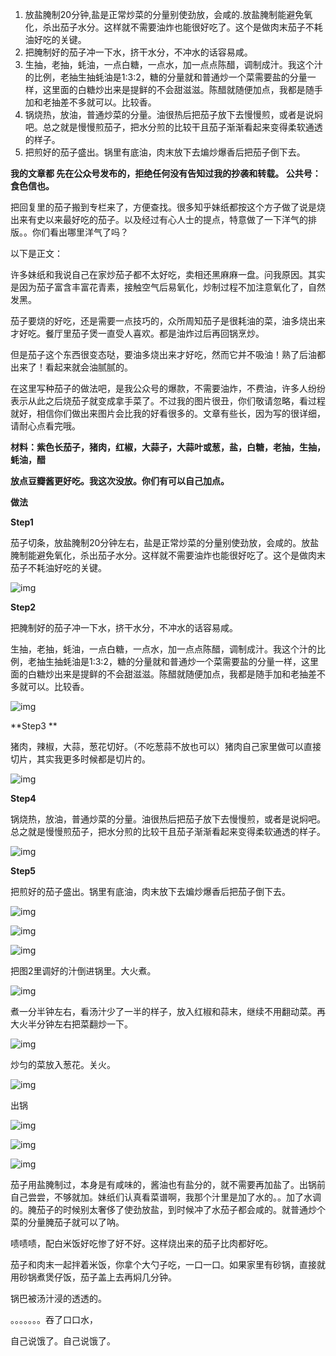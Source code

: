 1. 放盐腌制20分钟,盐是正常炒菜的分量别使劲放，会咸的.放盐腌制能避免氧化，杀出茄子水分。这样就不需要油炸也能很好吃了。这个是做肉末茄子不耗油好吃的关键。
2. 把腌制好的茄子冲一下水，挤干水分，不冲水的话容易咸。
3. 生抽，老抽，蚝油，一点白糖，一点水，加一点点陈醋，调制成汁。我这个汁的比例，老抽生抽蚝油是1:3:2，糖的分量就和普通炒一个菜需要盐的分量一样，这里面的白糖炒出来是提鲜的不会甜滋滋。陈醋就随便加点，我都是随手加和老抽差不多就可以。比较香。
4. 锅烧热，放油，普通炒菜的分量。油很热后把茄子放下去慢慢煎，或者是说焖吧。总之就是慢慢煎茄子，把水分煎的比较干且茄子渐渐看起来变得柔软通透的样子。
5. 把煎好的茄子盛出。锅里有底油，肉末放下去煸炒爆香后把茄子倒下去。





**我的文章都 先在公众号发布的，拒绝任何没有告知过我的抄袭和转载。
公共号：食色信也。**

把回复里的茄子搬到专栏来了，方便查找。很多知乎妹纸都按这个方子做了说是烧出来有史以来最好吃的茄子。以及经过有心人士的提点，特意做了一下洋气的排版。。你们看出哪里洋气了吗？

以下是正文：

许多妹纸和我说自己在家炒茄子都不太好吃，卖相还黑麻麻一盘。问我原因。其实是因为茄子富含丰富花青素，接触空气后易氧化，炒制过程不加注意氧化了，自然发黑。

茄子要烧的好吃，还是需要一点技巧的，众所周知茄子是很耗油的菜，油多烧出来才好吃。餐厅里茄子煲一直受人喜欢。都是油炸过后再回锅烹炒。

但是茄子这个东西很变态哒，要油多烧出来才好吃，然而它并不吸油！熟了后油都出来了！看起来就会油腻腻的。

在这里写种茄子的做法吧，是我公众号的爆款，不需要油炸，不费油，许多人纷纷表示从此之后烧茄子就变成拿手菜了。不过我的图片很丑，你们敬请忽略，看过程就好，相信你们做出来图片会比我的好看很多的。文章有些长，因为写的很详细，请耐心点看完哦。

**材料：紫色长茄子，猪肉，红椒，大蒜子，大蒜叶或葱，盐，白糖，老抽，生抽，蚝油，醋**

**放点豆瓣酱更好吃。我这次没放。你们有可以自己加点。**

**做法**

**Step1**

茄子切条，放盐腌制20分钟左右，盐是正常炒菜的分量别使劲放，会咸的。放盐腌制能避免氧化，杀出茄子水分。这样就不需要油炸也能很好吃了。这个是做肉末茄子不耗油好吃的关键。

![img](images/v2-43969d30c2f896132e80302e6f216aad_720w.webp)



**Step2**

把腌制好的茄子冲一下水，挤干水分，不冲水的话容易咸。

生抽，老抽，蚝油，一点白糖，一点水，加一点点陈醋，调制成汁。我这个汁的比例，老抽生抽蚝油是1:3:2，糖的分量就和普通炒一个菜需要盐的分量一样，这里面的白糖炒出来是提鲜的不会甜滋滋。陈醋就随便加点，我都是随手加和老抽差不多就可以。比较香。

![img](images/v2-a84013aae4fce09bc8300d7055455317_720w.webp)



**Step3
**

猪肉，辣椒，大蒜，葱花切好。（不吃葱蒜不放也可以）猪肉自己家里做可以直接切片，其实我更多时候都是切片的。

![img](images/v2-46cf2159c92b366041a2d3d96105e6be_720w.webp)



**Step4**

锅烧热，放油，普通炒菜的分量。油很热后把茄子放下去慢慢煎，或者是说焖吧。总之就是慢慢煎茄子，把水分煎的比较干且茄子渐渐看起来变得柔软通透的样子。

![img](images/v2-8a9ea54a45ccfaaec891c485cfacf861_720w.webp)

**Step5**



把煎好的茄子盛出。锅里有底油，肉末放下去煸炒爆香后把茄子倒下去。

![img](images/v2-0761a50a094bf441240b7d931b30cf35_720w.webp)

![img](images/v2-a2505e42698405728c84c000a5e0b579_720w.webp)

![img](images/v2-c8805bc9b1646655c4a557373c849fb2_720w.webp)



把图2里调好的汁倒进锅里。大火煮。

![img](images/v2-b33f3c710cc39b50886b2a7a542d421d_720w.webp)



煮一分半钟左右，看汤汁少了一半的样子，放入红椒和蒜末，继续不用翻动菜。再大火半分钟左右把菜翻炒一下。

![img](images/v2-6c135c85d30e625eebd6e770477b1736_720w.webp)



炒匀的菜放入葱花。关火。

![img](images/v2-78a068fa7245e7783babd5db4c120c76_720w.webp)



出锅

![img](images/v2-17ebef26fa8e178b9efc3a4be3405938_720w.webp)

![img](images/v2-bd0397f9bedc504e603b1d621608341b_720w.webp)

![img](images/v2-9e8e81b7e2aeac1ebf31989409b24347_720w.webp)



茄子用盐腌制过，本身是有咸味的，酱油也有盐分的，就不需要再加盐了。出锅前自己尝尝，不够就加。妹纸们认真看菜谱啊，我那个汁里是加了水的。。加了水调的。腌茄子的时候别太奢侈了使劲放盐，到时候冲了水茄子都会咸的。就普通炒个菜的分量腌茄子就可以了呐。

啧啧啧，配白米饭好吃惨了好不好。这样烧出来的茄子比肉都好吃。

茄子和肉末一起拌着米饭，你拿个大勺子吃，一口一口。如果家里有砂锅，直接就用砂锅煮煲仔饭，茄子盖上去再焖几分钟。

锅巴被汤汁浸的透透的。

。。。。。。。吞了口口水，

自己说饿了。自己说饿了。